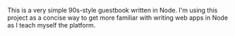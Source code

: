 This is a very simple 90s-style guestbook written in Node. I'm using this project as a concise way to get more familiar with writing web apps in Node as I teach myself the platform.
